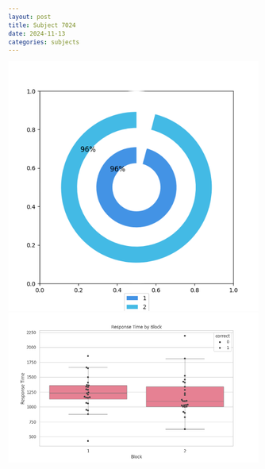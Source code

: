 ```yaml
---
layout: post
title: Subject 7024
date: 2024-11-13
categories: subjects
---
```


![](data/7024/run-8/7024__acc_test.png)
![](data/7024/run-8/7024_rt.png)
